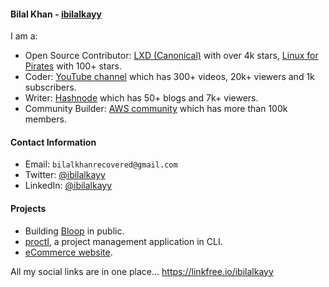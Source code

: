 #### Bilal Khan - [ibilalkayy](https://ibilalkayy.github.io/digital-resume/)

I am a:

- Open Source Contributor: [LXD (Canonical)](https://github.com/canonical/lxd) with over 4k stars, [Linux for Pirates](https://github.com/loftwah/linux-for-pirates) with 100+ stars.
- Coder: [YouTube channel](https://www.youtube.com/@ibilalkayy) which has 300+ videos, 20k+ viewers and 1k subscribers.
- Writer: [Hashnode](https://ibilalkayy.hashnode.dev/) which has 50+ blogs and 7k+ viewers.
- Community Builder: [AWS community](https://aws.amazon.com/developer/community/community-builders/) which has more than 100k members.

#### Contact Information

- Email: `bilalkhanrecovered@gmail.com`
- Twitter: [@ibilalkayy](https://twitter.com/ibilalkayy)
- LinkedIn: [@ibilalkayy](https://www.linkedin.com/in/ibilalkayy/)

#### Projects

- Building [Bloop](https://github.com/blooporg) in public.
- [proctl](https://github.com/ibilalkayy/proctl), a project management application in CLI.
- [eCommerce website](https://github.com/ibilalkayy/eCommerce-website).

All my social links are in one place... https://linkfree.io/ibilalkayy

